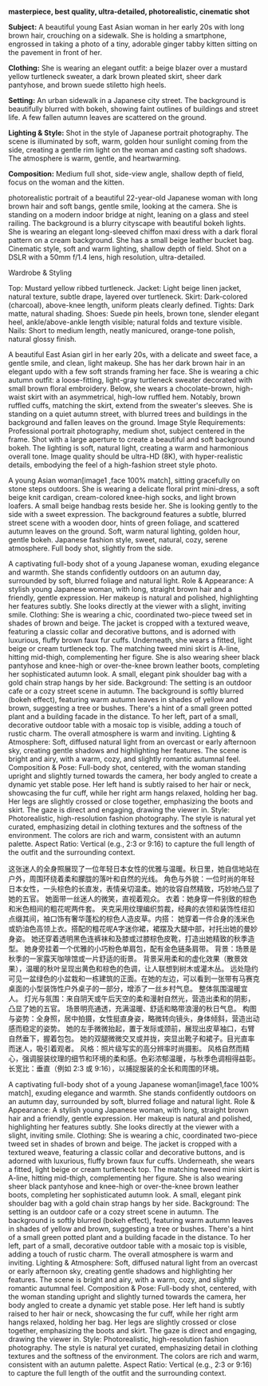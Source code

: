 **masterpiece, best quality, ultra-detailed, photorealistic, cinematic shot**

**Subject:** A beautiful young East Asian woman in her early 20s with long brown hair, crouching on a sidewalk. She is holding a smartphone, engrossed in taking a photo of a tiny, adorable ginger tabby kitten sitting on the pavement in front of her.

**Clothing:** She is wearing an elegant outfit: a beige blazer over a mustard yellow turtleneck sweater, a dark brown pleated skirt, sheer dark pantyhose, and brown suede stiletto high heels.

**Setting:** An urban sidewalk in a Japanese city street. The background is beautifully blurred with bokeh, showing faint outlines of buildings and street life. A few fallen autumn leaves are scattered on the ground.

**Lighting & Style:** Shot in the style of Japanese portrait photography. The scene is illuminated by soft, warm, golden hour sunlight coming from the side, creating a gentle rim light on the woman and casting soft shadows. The atmosphere is warm, gentle, and heartwarming.

**Composition:** Medium full shot, side-view angle, shallow depth of field, focus on the woman and the kitten.


photorealistic portrait of a beautiful 22-year-old Japanese woman with long brown hair and soft bangs, gentle smile, looking at the camera. She is standing on a modern indoor bridge at night, leaning on a glass and steel railing. The background is a blurry cityscape with beautiful bokeh lights. She is wearing an elegant long-sleeved chiffon maxi dress with a dark floral pattern on a cream background. She has a small beige leather bucket bag. Cinematic style, soft and warm lighting, shallow depth of field. Shot on a DSLR with a 50mm f/1.4 lens, high resolution, ultra-detailed.


Wardrobe & Styling

Top: Mustard yellow ribbed turtleneck.
Jacket: Light beige linen jacket, natural texture, subtle drape, layered over turtleneck.
Skirt: Dark-colored (charcoal), above-knee length, uniform pleats clearly defined.
Tights: Dark matte, natural shading.
Shoes: Suede pin heels, brown tone, slender elegant heel, ankle/above-ankle length visible; natural folds and texture visible.
Nails: Short to medium length, neatly manicured, orange-tone polish, natural glossy finish.


A beautiful East Asian girl in her early 20s, with a delicate and sweet face, a gentle smile, and clean, light makeup. She has her dark brown hair in an elegant updo with a few soft strands framing her face. She is wearing a chic autumn outfit: a loose-fitting, light-gray turtleneck sweater decorated with small brown floral embroidery. Below, she wears a chocolate-brown, high-waist skirt with an asymmetrical, high-low ruffled hem. Notably, brown ruffled cuffs, matching the skirt, extend from the sweater's sleeves. She is standing on a quiet autumn street, with blurred trees and buildings in the background and fallen leaves on the ground.
Image Style Requirements:
Professional portrait photography, medium shot, subject centered in the frame. Shot with a large aperture to create a beautiful and soft background bokeh. The lighting is soft, natural light, creating a warm and harmonious overall tone. Image quality should be ultra-HD (8K), with hyper-realistic details, embodying the feel of a high-fashion street style photo.



A young Asian woman[image1 ,face 100% match],  sitting gracefully on stone steps outdoors. She is wearing a delicate floral print mini-dress, a soft beige knit cardigan, cream-colored knee-high socks, and light brown loafers. A small beige handbag rests beside her. She is looking gently to the side with a sweet expression. The background features a subtle, blurred street scene with a wooden door, hints of green foliage, and scattered autumn leaves on the ground. Soft, warm natural lighting, golden hour, gentle bokeh. Japanese fashion style, sweet, natural, cozy, serene atmosphere. Full body shot, slightly from the side.




A captivating full-body shot of a young Japanese woman, exuding elegance and warmth. She stands confidently outdoors on an autumn day, surrounded by soft, blurred foliage and natural light.
Role & Appearance: A stylish young Japanese woman, with long, straight brown hair and a friendly, gentle expression. Her makeup is natural and polished, highlighting her features subtly. 
She looks directly at the viewer with a slight, inviting smile.
Clothing: She is wearing a chic, coordinated two-piece tweed set in shades of brown and beige. 
The jacket is cropped with a textured weave, featuring a classic collar and decorative buttons, and is adorned with luxurious, fluffy brown faux fur cuffs. Underneath, 
she wears a fitted, light beige or cream turtleneck top. The matching tweed mini skirt is A-line, hitting mid-thigh, complementing her figure. 
She is also wearing sheer black pantyhose and knee-high or over-the-knee brown leather boots, completing her sophisticated autumn look. 
A small, elegant pink shoulder bag with a gold chain strap hangs by her side.
Background: The setting is an outdoor cafe or a cozy street scene in autumn. 
The background is softly blurred (bokeh effect), featuring warm autumn leaves in shades of yellow and brown, suggesting a tree or bushes. 
There's a hint of a small green potted plant and a building facade in the distance. To her left, part of a small, decorative outdoor table with a mosaic top is visible, adding a touch of rustic charm. 
The overall atmosphere is warm and inviting.
Lighting & Atmosphere: Soft, diffused natural light from an overcast or early afternoon sky, creating gentle shadows and highlighting her features. 
The scene is bright and airy, with a warm, cozy, and slightly romantic autumnal feel.
Composition & Pose: Full-body shot, centered, with the woman standing upright and slightly turned towards the camera, her body angled to create a dynamic yet stable pose. 
Her left hand is subtly raised to her hair or neck, showcasing the fur cuff, while her right arm hangs relaxed, holding her bag. 
Her legs are slightly crossed or close together, emphasizing the boots and skirt. The gaze is direct and engaging, drawing the viewer in.
Style: Photorealistic, high-resolution fashion photography. 
The style is natural yet curated, emphasizing detail in clothing textures and the softness of the environment. The colors are rich and warm, consistent with an autumn palette.
Aspect Ratio: Vertical (e.g., 2:3 or 9:16) to capture the full length of the outfit and the surrounding context.

这张迷人的全身照展现了一位年轻日本女性的优雅与温暖。秋日里，她自信地站在户外，周围环绕着柔和朦胧的落叶和自然的光线。
角色与外貌：一位时尚的年轻日本女性，一头棕色的长直发，表情亲切温柔。她的妆容自然精致，巧妙地凸显了她的五官。
她面带一丝迷人的微笑，直视着观众。
衣着：她身穿一件别致的棕色和米色相间的粗花呢两件套。
夹克采用纹理编织剪裁，经典的衣领和装饰性纽扣点缀其间，袖口饰有奢华蓬松的棕色人造皮草。内搭：
她穿着一件合身的浅米色或奶油色高领上衣。搭配的粗花呢A字迷你裙，裙摆及大腿中部，衬托出她的曼妙身姿。
她还穿着透明黑色连裤袜和及膝或过膝棕色皮靴，打造出她精致的秋季造型。
她身旁挂着一个优雅的小巧粉色单肩包，配有金色链条肩带。
背景：场景是秋季的一家露天咖啡馆或一片舒适的街景。
背景采用柔和的虚化效果（散景效果），温暖的秋叶呈现出黄色和棕色的色调，让人联想到树木或灌木丛。
远处隐约可见一盆绿色的小盆栽和一栋建筑的正面。在她的左边，可以看到一张带有马赛克桌面的小型装饰性户外桌子的一部分，增添了一丝乡村气息。
整体氛围温暖宜人。
灯光与氛围：来自阴天或午后天空的柔和漫射自然光，营造出柔和的阴影，凸显了她的五官。
场景明亮通透，充满温暖、舒适和略带浪漫的秋日气息。
构图与姿势：全身照，居中拍摄​​，女性挺直身姿，略微转向镜头，身体倾斜，营造出动感而稳定的姿势。
她的左手微微抬起，置于发际或颈前，展现出皮草袖口，右臂自然垂下，握着包包。
她的双腿微微交叉或并拢，突显出靴子和裙子。目光直率而迷人，吸引着观者。
风格：照片级写实的高分辨率时尚摄影。
风格自然而精心，强调服装纹理的细节和环境的柔和感。色彩浓郁温暖，与秋季色调相得益彰。
长宽比：垂直（例如 2:3 或 9:16），以捕捉服装的全长和周围的环境。

A captivating full-body shot of a young Japanese woman[image1,face 100% match], exuding elegance and warmth. She stands confidently outdoors on an autumn day, surrounded by soft, blurred foliage and natural light.
Role & Appearance: A stylish young Japanese woman, with long, straight brown hair and a friendly, gentle expression. Her makeup is natural and polished, highlighting her features subtly. She looks directly at the viewer with a slight, inviting smile.
Clothing: She is wearing a chic, coordinated two-piece tweed set in shades of brown and beige. The jacket is cropped with a textured weave, featuring a classic collar and decorative buttons, and is adorned with luxurious, fluffy brown faux fur cuffs. Underneath, she wears a fitted, light beige or cream turtleneck top. The matching tweed mini skirt is A-line, hitting mid-thigh, complementing her figure. She is also wearing sheer black pantyhose and knee-high or over-the-knee brown leather boots, completing her sophisticated autumn look. A small, elegant pink shoulder bag with a gold chain strap hangs by her side.
Background: The setting is an outdoor cafe or a cozy street scene in autumn. The background is softly blurred (bokeh effect), featuring warm autumn leaves in shades of yellow and brown, suggesting a tree or bushes. There's a hint of a small green potted plant and a building facade in the distance. To her left, part of a small, decorative outdoor table with a mosaic top is visible, adding a touch of rustic charm. The overall atmosphere is warm and inviting.
Lighting & Atmosphere: Soft, diffused natural light from an overcast or early afternoon sky, creating gentle shadows and highlighting her features. The scene is bright and airy, with a warm, cozy, and slightly romantic autumnal feel.
Composition & Pose: Full-body shot, centered, with the woman standing upright and slightly turned towards the camera, her body angled to create a dynamic yet stable pose. Her left hand is subtly raised to her hair or neck, showcasing the fur cuff, while her right arm hangs relaxed, holding her bag. Her legs are slightly crossed or close together, emphasizing the boots and skirt. The gaze is direct and engaging, drawing the viewer in.
Style: Photorealistic, high-resolution fashion photography. The style is natural yet curated, emphasizing detail in clothing textures and the softness of the environment. The colors are rich and warm, consistent with an autumn palette.
Aspect Ratio: Vertical (e.g., 2:3 or 9:16) to capture the full length of the outfit and the surrounding context.
